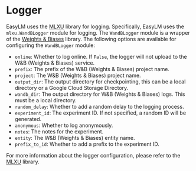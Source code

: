 # Logger
EasyLM uses the [MLXU](https://github.com/young-geng/mlxu) library for logging.
Specifically, EasyLM uses the `mlxu.WandBLogger` module for logging. The `WandBLogger`
module is a wrapper of the [Weights & Biases](https://wandb.ai/site) library. The
following options are available for configuring the `WandBLogger` module:
* `online`: Whether to log online. If `False`, the logger will not upload to the W&B (Weights & Biases) service.
* `prefix`: The prefix of the W&B (Weights & Biases) project name.
* `project`: The W&B (Weights & Biases) project name.
* `output_dir`: The output directory for checkpointing, this can be a local directory or a
  Google Cloud Storage Directory.
* `wandb_dir`: The output directory for W&B (Weights & Biases) logs. This must be a local directory.
* `random_delay`: Whether to add a random delay to the logging process.
* `experiment_id`: The experiment ID. If not specified, a random ID will be generated.
* `anonymous`: Whether to log anonymously.
* `notes`: The notes for the experiment.
* `entity`: The W&B (Weights & Biases) entity name.
* `prefix_to_id`: Whether to add a prefix to the experiment ID.

For more information about the logger configuration, please refer to the
[MLXU](https://github.com/young-geng/mlxu) library.
